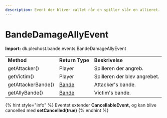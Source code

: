 ```yaml
---
description: Event der bliver callet når en spiller slår en allieret.
---
```


# BandeDamageAllyEvent

**Import:** dk.plexhost.bande.events.BandeDamageAllyEvent

|                    |                              |                              |
| ------------------ | ---------------------------- | ---------------------------- |
| **Method**         | **Return Type**              | **Beskrivelse**              |
| getAttacker()      | Player                       | Spilleren der angreb.        |
| getVictim()        | Player                       | Spilleren der blev angrebet. |
| getAttackerBande() | [Bande](../classes/bande.md) | Attacker's bande.            |
| getAllyBande()     | [Bande](../classes/bande.md) | Victim's bande.              |

{% hint style="info" %}
Eventet extender **CancellableEvent,** og kan blive cancelled med **setCancelled(true)**
{% endhint %}
